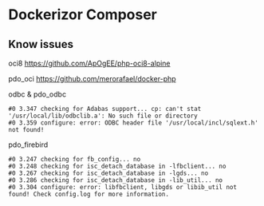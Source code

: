 # Dockerizor Composer
## Know issues
oci8
https://github.com/ApOgEE/php-oci8-alpine

pdo_oci
https://github.com/merorafael/docker-php

odbc & pdo_odbc
```
#0 3.347 checking for Adabas support... cp: can't stat '/usr/local/lib/odbclib.a': No such file or directory
#0 3.359 configure: error: ODBC header file '/usr/local/incl/sqlext.h' not found!
```


pdo_firebird
```
#0 3.247 checking for fb_config... no
#0 3.248 checking for isc_detach_database in -lfbclient... no
#0 3.267 checking for isc_detach_database in -lgds... no
#0 3.286 checking for isc_detach_database in -lib_util... no
#0 3.304 configure: error: libfbclient, libgds or libib_util not found! Check config.log for more information.
```
